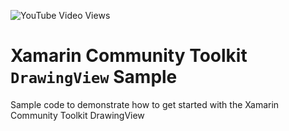 ![YouTube Video Views](https://img.shields.io/youtube/views/vkMXvzBigt4?style=social)

# Xamarin Community Toolkit `DrawingView` Sample
Sample code to demonstrate how to get started with the Xamarin Community Toolkit DrawingView
